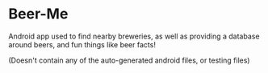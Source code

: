 # Beer-Me
Android app used to find nearby breweries, as well as providing a database around beers, and fun things like beer facts!

(Doesn't contain any of the auto-generated android files, or testing files)
